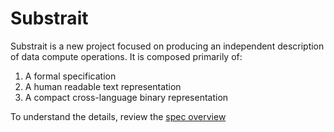 # Substrait

Substrait is a new project focused on producing an independent description of data compute operations. It is composed primarily of:

1. A formal specification
2. A human readable text representation
3. A compact cross-language binary representation

To understand the details, review the [spec overview](doc/overview.md)

